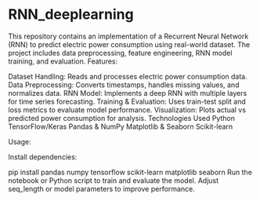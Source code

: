 # RNN_deeplearning
This repository contains an implementation of a Recurrent Neural Network (RNN) to predict electric power consumption using real-world dataset. The project includes data preprocessing, feature engineering, RNN model training, and evaluation.
Features:

Dataset Handling: Reads and processes electric power consumption data.
Data Preprocessing: Converts timestamps, handles missing values, and normalizes data.
RNN Model: Implements a deep RNN with multiple layers for time series forecasting.
Training & Evaluation: Uses train-test split and loss metrics to evaluate model performance.
Visualization: Plots actual vs predicted power consumption for analysis.
Technologies Used
Python
TensorFlow/Keras
Pandas & NumPy
Matplotlib & Seaborn
Scikit-learn

Usage:

Install dependencies:

pip install pandas numpy tensorflow scikit-learn matplotlib seaborn
Run the notebook or Python script to train and evaluate the model.
Adjust seq_length or model parameters to improve performance.

